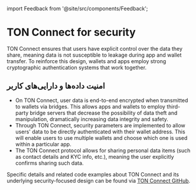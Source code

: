 import Feedback from '@site/src/components/Feedback';

# TON Connect for security

TON Connect ensures that users have explicit control over the data they share, meaning data is not susceptible to leakage during app and wallet transfer. To reinforce this design, wallets and apps employ strong cryptographic authentication systems that work together.

## امنیت داده‌ها و دارایی‌های کاربر

- On TON Connect, user data is end-to-end encrypted when transmitted to wallets via bridges. This allows apps and wallets to employ third-party bridge servers that decrease the possibility of data theft and manipulation, dramatically increasing data integrity and safety.
- Through TON Connect, security parameters are implemented to allow users' data to be directly authenticated with their wallet address. This will enable users to use multiple wallets and choose which one is used within a particular app.
- The TON Connect protocol allows for sharing personal data items (such as contact details and KYC info, etc.), meaning the user explicitly confirms sharing such data.

Specific details and related code examples about TON Connect and its underlying security-focused design can be found via [TON Connect GitHub](https://github.com/ton-connect/).

<Feedback />

